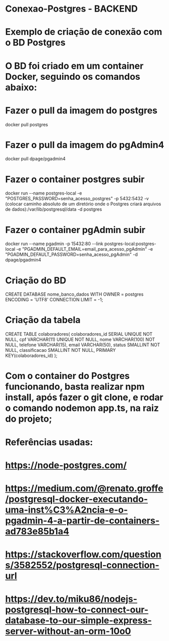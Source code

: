 # Conexao-Postgres - BACKEND

# Exemplo de criação de conexão com o BD Postgres

# O BD foi criado em um container Docker, seguindo os comandos abaixo:

# Fazer o pull da imagem do postgres
docker pull postgres

# Fazer o pull da imagem do pgAdmin4
docker pull dpage/pgadmin4

# Fazer o container postgres subir
docker run --name postgres-local -e "POSTGRES_PASSWORD=senha_acesso_postgres" -p 5432:5432 -v (colocar caminho absoluto de um diretório onde o Postgres criará arquivos de dados):/var/lib/postgresql/data -d postgres

# Fazer o container pgAdmin subir
docker run --name pgadmin -p 15432:80 --link postgres-local:postgres-local  -e "PGADMIN_DEFAULT_EMAIL=email_para_acesso_pgAdmin" -e "PGADMIN_DEFAULT_PASSWORD=senha_acesso_pgAdmin" -d dpage/pgadmin4


# Criação do BD
CREATE DATABASE nome_banco_dados
    WITH 
    OWNER = postgres
    ENCODING = 'UTF8'
    CONNECTION LIMIT = -1;

# Criação da tabela
CREATE TABLE colaboradores(
	colaboradores_id SERIAL UNIQUE NOT NULL,
	cpf VARCHAR(11) UNIQUE NOT NULL,
	nome VARCHAR(100) NOT NULL,
	telefone VARCHAR(15),
	email VARCHAR(50),
	status SMALLINT NOT NULL,
	classificacao SMALLINT NOT NULL,
	PRIMARY KEY(colaboradores_id)
);

# Com o container do Postgres funcionando, basta realizar npm install, após fazer o git clone, e rodar o comando nodemon app.ts, na raiz do projeto;

# Referências usadas:

# https://node-postgres.com/
# https://medium.com/@renato.groffe/postgresql-docker-executando-uma-inst%C3%A2ncia-e-o-pgadmin-4-a-partir-de-containers-ad783e85b1a4
# https://stackoverflow.com/questions/3582552/postgresql-connection-url
# https://dev.to/miku86/nodejs-postgresql-how-to-connect-our-database-to-our-simple-express-server-without-an-orm-10o0


